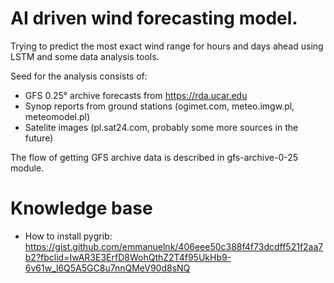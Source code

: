 # AI driven wind forecasting model. 

Trying to predict the most exact wind range for hours and days ahead
using LSTM and some data analysis tools.

Seed for the analysis consists of:
 * GFS 0.25° archive forecasts from https://rda.ucar.edu
 * Synop reports from ground stations (ogimet.com, meteo.imgw.pl, meteomodel.pl)
 * Satelite images (pl.sat24.com, probably some more sources in the future)

The flow of getting GFS archive data is described in gfs-archive-0-25 module.

# Knowledge base
 * How to install pygrib: https://gist.github.com/emmanuelnk/406eee50c388f4f73dcdff521f2aa7b2?fbclid=IwAR3E3ErfD8WohQthZ2T4f95UkHb9-6v61w_l6Q5A5GC8u7nnQMeV90d8sNQ
  